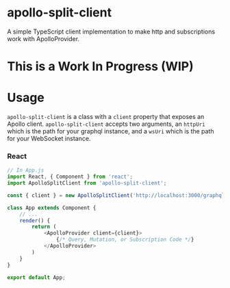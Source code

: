 # apollo-split-client
A simple TypeScript client implementation to make http and subscriptions work with ApolloProvider.

# This is a Work In Progress (WIP)

# Usage

`apollo-split-client` is a class with a `client` property that exposes an Apollo client. `apollo-split-client` accepts two arguments, an `httpUri` which is the path for your graphql instance, and a `wsUri` which is the path for your WebSocket instance.

### React
```javascript
// In App.js
import React, { Component } from 'react';
import ApolloSplitClient from 'apollo-split-client';

const { client } = new ApolloSplitClient('http://localhost:3000/graphql', 'ws://http://localhost:3000');

class App extends Component {
    // ...
    render() {
        return (
            <ApolloProvider client={client}>
                {/* Query, Mutation, or Subscription Code */}
            </ApolloProvider>
        )
    }
}

export default App;
```


